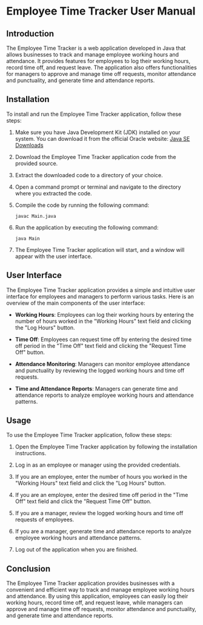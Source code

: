# Employee Time Tracker User Manual

## Introduction

The Employee Time Tracker is a web application developed in Java that allows businesses to track and manage employee working hours and attendance. It provides features for employees to log their working hours, record time off, and request leave. The application also offers functionalities for managers to approve and manage time off requests, monitor attendance and punctuality, and generate time and attendance reports.

## Installation

To install and run the Employee Time Tracker application, follow these steps:

1. Make sure you have Java Development Kit (JDK) installed on your system. You can download it from the official Oracle website: [Java SE Downloads](https://www.oracle.com/java/technologies/javase-jdk11-downloads.html)

2. Download the Employee Time Tracker application code from the provided source.

3. Extract the downloaded code to a directory of your choice.

4. Open a command prompt or terminal and navigate to the directory where you extracted the code.

5. Compile the code by running the following command:

   ```
   javac Main.java
   ```

6. Run the application by executing the following command:

   ```
   java Main
   ```

7. The Employee Time Tracker application will start, and a window will appear with the user interface.

## User Interface

The Employee Time Tracker application provides a simple and intuitive user interface for employees and managers to perform various tasks. Here is an overview of the main components of the user interface:

- **Working Hours**: Employees can log their working hours by entering the number of hours worked in the "Working Hours" text field and clicking the "Log Hours" button.

- **Time Off**: Employees can request time off by entering the desired time off period in the "Time Off" text field and clicking the "Request Time Off" button.

- **Attendance Monitoring**: Managers can monitor employee attendance and punctuality by reviewing the logged working hours and time off requests.

- **Time and Attendance Reports**: Managers can generate time and attendance reports to analyze employee working hours and attendance patterns.

## Usage

To use the Employee Time Tracker application, follow these steps:

1. Open the Employee Time Tracker application by following the installation instructions.

2. Log in as an employee or manager using the provided credentials.

3. If you are an employee, enter the number of hours you worked in the "Working Hours" text field and click the "Log Hours" button.

4. If you are an employee, enter the desired time off period in the "Time Off" text field and click the "Request Time Off" button.

5. If you are a manager, review the logged working hours and time off requests of employees.

6. If you are a manager, generate time and attendance reports to analyze employee working hours and attendance patterns.

7. Log out of the application when you are finished.

## Conclusion

The Employee Time Tracker application provides businesses with a convenient and efficient way to track and manage employee working hours and attendance. By using this application, employees can easily log their working hours, record time off, and request leave, while managers can approve and manage time off requests, monitor attendance and punctuality, and generate time and attendance reports.